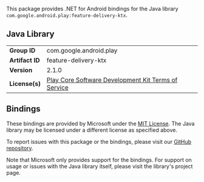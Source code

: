 This package provides .NET for Android bindings for the Java library `com.google.android.play:feature-delivery-ktx`.

## Java Library

| | |
|-|-|
| **Group ID** | com.google.android.play |
| **Artifact ID** | feature-delivery-ktx |
| **Version** | 2.1.0 |
| **License(s)** | [Play Core Software Development Kit Terms of Service](https://developer.android.com/guide/playcore/license) |

## Bindings

These bindings are provided by Microsoft under the [MIT License](https://opensource.org/licenses/MIT). The Java
library may be licensed under a different license as specified above.

To report issues with this package or the bindings, please visit our [GitHub repository](https://aka.ms/android-libraries).

Note that Microsoft only provides support for the bindings. For support on
usage or issues with the Java library itself, please visit the library's project page.
